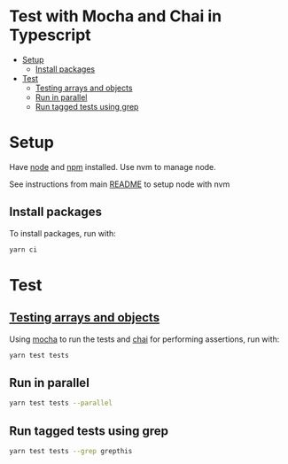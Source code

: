 <h1>Test with Mocha and Chai in Typescript</h1>

- [Setup](#setup)
  - [Install packages](#install-packages)
- [Test](#test)
  - [Testing arrays and objects](#testing-arrays-and-objects)
  - [Run in parallel](#run-in-parallel)
  - [Run tagged tests using grep](#run-tagged-tests-using-grep)

# Setup

Have [node](https://nodejs.org/en) and [npm](https://www.npmjs.com/) installed. Use nvm to manage node.

See instructions from main [README](../README.md#node-with-nvm) to setup node with nvm

## Install packages

To install packages, run with:

```bash
yarn ci
```

# Test

## [Testing arrays and objects](https://medium.com/building-ibotta/testing-arrays-and-objects-with-chai-js-4b372310fe6d)

Using [mocha](https://mochajs.org/) to run the tests and [chai](https://www.chaijs.com/) for performing assertions, run with:

```bash
yarn test tests
```

## Run in parallel

```bash
yarn test tests --parallel
```

## Run tagged tests using grep

```bash
yarn test tests --grep grepthis
```

